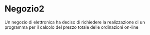 # Negozio2
Un negozio di elettronica ha deciso di richiedere la realizzazione di un programma per il calcolo del prezzo totale delle ordinazioni on-line

